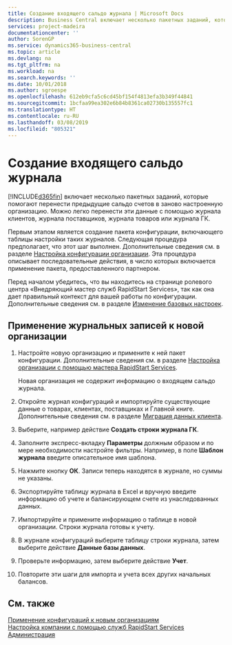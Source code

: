 ```yaml
---
title: Создание входящего сальдо журнала | Microsoft Docs
description: Business Central включает несколько пакетных заданий, которые помогают перенести предыдущие сальдо счетов в заново настроенную организацию. Можно легко перенести эти данные с помощью учета в журналах.
services: project-madeira
documentationcenter: ''
author: SorenGP
ms.service: dynamics365-business-central
ms.topic: article
ms.devlang: na
ms.tgt_pltfrm: na
ms.workload: na
ms.search.keywords: ''
ms.date: 10/01/2018
ms.author: sgroespe
ms.openlocfilehash: 612eb9cfa5c6cd45bf154f4813efa3b349f44841
ms.sourcegitcommit: 1bcfaa99ea302e6b84b8361ca02730b135557fc1
ms.translationtype: HT
ms.contentlocale: ru-RU
ms.lasthandoff: 03/08/2019
ms.locfileid: "805321"
---
```

# <a name="create-journal-opening-balances"></a>Создание входящего сальдо журнала
[!INCLUDE[d365fin](includes/d365fin_md.md)] включает несколько пакетных заданий, которые помогают перенести предыдущие сальдо счетов в заново настроенную организацию. Можно легко перенести эти данные с помощью журнала клиентов, журнала поставщиков, журнала товаров или журнала ГК.

Первым этапом является создание пакета конфигурации, включающего таблицы настройки таких журналов. Следующая процедура предполагает, что этот шаг выполнен. Дополнительные сведения см. в разделе [Настройка конфигурации организации](admin-set-up-company-configuration.md). Эта процедура описывает последовательные действия, в число которых включается применение пакета, предоставленного партнером.  

Перед началом убедитесь, что вы находитесь на странице ролевого центра «Внедряющий мастер служб RapidStart Services», так как она дает правильный контекст для вашей работы по конфигурации. Дополнительные сведения см. в разделе [Изменение базовых настроек](ui-change-basic-settings.md).

## <a name="to-apply-the-entries-in-a-journal-to-a-new-company"></a>Применение журнальных записей к новой организации  
1. Настройте новую организацию и примените к ней пакет конфигурации. Дополнительные сведения см. в разделе [Настройка организации с помощью мастера RapidStart Services](admin-how-to-configure-a-company-with-the-rapidstart-wizard.md).  

    Новая организация не содержит информацию о входящем сальдо журнала.  

2. Откройте журнал конфигураций и импортируйте существующие данные о товарах, клиентах, поставщиках и Главной книге. Дополнительные сведения см. в разделе [Миграция данных клиента](admin-migrate-customer-data.md).  
3. Выберите, например действие **Создать строки журнала ГК**.  
4. Заполните экспресс-вкладку **Параметры** должным образом и по мере необходимости настройте фильтры. Например, в поле **Шаблон журнала** введите описательное имя шаблона.  
5. Нажмите кнопку **ОК**. Записи теперь находятся в журнале, но суммы не указаны.  
6. Экспортируйте таблицу журнала в Excel и вручную введите информацию об учете и балансирующем счете из унаследованных данных.
7. Импортируйте и примените информацию о таблице в новой организации. Строки журнала готовы к учету.  
8. В журнале конфигураций выберите таблицу строки журнала, затем выберите действие **Данные базы данных**.  
9. Проверьте информацию, затем выберите действие **Учет**.  
10. Повторите эти шаги для импорта и учета всех других начальных балансов.  

## <a name="see-also"></a>См. также  
[Применение конфигураций к новым организациям](admin-apply-configuration-to-new-companies.md)  
[Настройка компании с помощью служб RapidStart Services](admin-set-up-a-company-with-rapidstart.md)  
[Администрация](admin-setup-and-administration.md)
